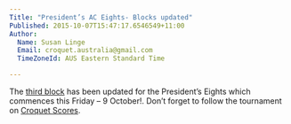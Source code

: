 ```yaml
---
Title: "President’s AC Eights- Blocks updated"
Published: 2015-10-07T15:47:17.6546549+11:00
Author:
  Name: Susan Linge
  Email: croquet.australia@gmail.com
  TimeZoneId: AUS Eastern Standard Time

---
```

The [third block](/blocks-presidents-eights-as-at-6-october.pdf) has been updated for the President’s Eights which commences this Friday – 9 October!.  Don’t forget to follow the tournament on [Croquet Scores](https://croquetscores.com/2015/ac/aca-presidents-eights).